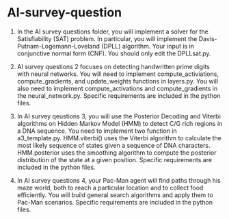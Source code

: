 # AI-survey-question

1.  In the AI survey questions folder, you will implement a solver for the Satisfiability (SAT) problem. In particular, you will implement the Davis-Putnam-Logemann-Loveland (DPLL) algorithm. Your input is in conjunctive normal form (CNF). You should only edit the DPLLsat.py.

2. AI survey questions 2 focuses on detecting handwritten prime digits with neural networks. You will need to implement compute_activiations, compute_gradients, and update_weights functions in layers.py. You will also need to implement compute_activations and compute_gradients in the neural_network.py. Specific requirements are included in the python files.

3. In AI survey qeustions 3, you will use the Posterior Decoding and Viterbi algorithms on Hidden Markov Model (HMM) to detect C/G rich regions in a DNA sequence. You need to implement two function in a3_template.py. HMM.viterbi() uses the Viterbi algorithm to calculate the most likely sequence of states given a sequence of DNA characters. HMM.posterior uses the smoothing algorithm to compute the posterior distribution of the state at a given position. Specific requirements are included in the python files.

4. In AI survey questions 4, your Pac-Man agent will find paths through his maze world, both to reach a particular location and to collect food efficiently. You will build general search algorithms and apply them to Pac-Man scenarios. Specific requirements are included in the python files.
